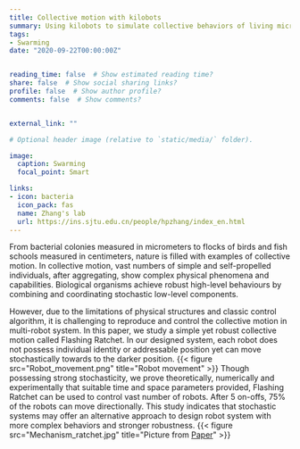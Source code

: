 ```yaml
---
title: Collective motion with kilobots
summary: Using kilobots to simulate collective behaviors of living microorganisms.
tags:
- Swarming
date: "2020-09-22T00:00:00Z"


reading_time: false  # Show estimated reading time?
share: false  # Show social sharing links?
profile: false  # Show author profile?
comments: false  # Show comments?


external_link: ""

# Optional header image (relative to `static/media/` folder).

image:
  caption: Swarming
  focal_point: Smart

links:
- icon: bacteria
  icon_pack: fas
  name: Zhang's lab
  url: https://ins.sjtu.edu.cn/people/hpzhang/index_en.html
---
```

From bacterial colonies measured in micrometers to flocks of birds and fish schools measured in centimeters, nature is filled with examples of collective motion. In collective motion, vast numbers of simple and self-propelled individuals, after aggregating, show complex physical phenomena and capabilities. Biological organisms achieve robust high-level behaviours by combining and coordinating stochastic low-level components.

However, due to the limitations of physical structures and classic control algorithm, it is challenging to reproduce and control the collective motion in multi-robot system. In this paper, we study a simple yet robust collective motion called Flashing Ratchet. In our designed system, each robot does not possess individual identity or addressable position yet can move stochastically towards to the darker position.
{{< figure src="Robot_movement.png" title="Robot movement" >}}
Though possessing strong stochasticity, we prove theoretically, numerically and experimentally that suitable time and space parameters provided, Flashing Ratchet can be used to control vast number of robots. After 5 on-offs, 75% of the robots can move directionally. This study indicates that stochastic systems may offer an alternative approach to design robot system with more complex behaviors and stronger robustness.
{{< figure src="Mechanism_ratchet.jpg" title="Picture from  [Paper](https://royalsocietypublishing.org/doi/10.1098/rsos.171685#:~:text=The%20flashing%20Brownian%20ratchet%20is,discrete%20in%20time%20and%20space.)" >}}

